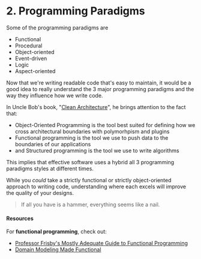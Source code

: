 # 2. Programming Paradigms

Some of the programming paradigms are

* Functional
* Procedural
* Object-oriented
* Event-driven
* Logic
* Aspect-oriented

Now that we're writing readable code that's easy to maintain, it would be a good idea to really understand the 3 major programming paradigms and the way they influence how we write code.

In Uncle Bob's book, "[Clean Architecture](https://www.amazon.ca/Clean-Code-Handbook-Software-Craftsmanship/dp/0132350882/ref=asc\_df\_0132350882/?tag=googleshopc0c-20\&linkCode=df0\&hvadid=292982483438\&hvpos=1o2\&hvnetw=g\&hvrand=13521899336201370454\&hvpone=\&hvptwo=\&hvqmt=\&hvdev=c\&hvdvcmdl=\&hvlocint=\&hvlocphy=9000834\&hvtargid=pla-435472505264\&psc=1)", he brings attention to the fact that:

* Object-Oriented Programming is the tool best suited for defining how we cross architectural boundaries with polymorhpism and plugins
* Functional programming is the tool we use to push data to the boundaries of our applications
* and Structured programming is the tool we use to write algorithms

This implies that effective software uses a hybrid all 3 programming paradigms styles at different times.

While you _could_ take a strictly functional or strictly object-oriented approach to writing code, understanding where each excels will improve the quality of your designs.

> If all you have is a hammer, everything seems like a nail.

#### Resources <a href="#resources" id="resources"></a>

For **functional programming**, check out:

* [Professor Frisby's Mostly Adequate Guide to Functional Programming](https://mostly-adequate.gitbooks.io/mostly-adequate-guide/)
* [Domain Modeling Made Functional](https://pragprog.com/book/swdddf/domain-modeling-made-functional?fbclid=IwAR0NHoyVrMoSRIE-EJMUOdsb3bhivow6JXKyUeg4FPHE8QmeOQG4L77HzMo)
